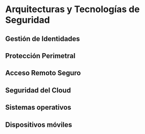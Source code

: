 # Arquitecturas y Tecnologías de Seguridad

## Gestión de Identidades

## Protección Perimetral

## Acceso Remoto Seguro

## Seguridad del Cloud

## Sistemas operativos

## Dispositivos móviles
